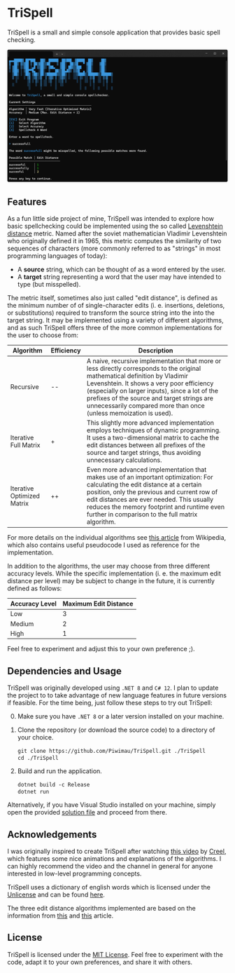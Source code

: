 # TriSpell

TriSpell is a small and simple console application that provides basic spell checking.

![Overview](Resources/Overview.png)

## Features

As a fun little side project of mine, TriSpell was intended to explore how basic spellchecking could
be implemented using the so called
[Levenshtein distance](https://en.wikipedia.org/wiki/Levenshtein_distance) metric. Named after the
soviet mathematician Vladimir Levenshtein who originally defined it in 1965, this metric computes
the similarity of two sequences of characters (more commonly referred to as
"strings" in most programming languages of today):

- A **source** string, which can be thought of as a word entered by the user.
- A **target** string representing a word that the user may have intended to type (but misspelled).

The metric itself, sometimes also just called "edit distance", is defined as the minimum number of
of single-character edits (i. e. insertions, deletions, or substitutions) required to transform the
source string into the into the target string. It may be implemented using a variety of different
algorithms, and as such TriSpell offers three of the more common implementations for the user to
choose from:

| Algorithm                  | Efficiency | Description                                                                                                                                                                                                                                                                                                                                  |
|----------------------------|------------|----------------------------------------------------------------------------------------------------------------------------------------------------------------------------------------------------------------------------------------------------------------------------------------------------------------------------------------------| 
| Recursive                  | --         | A naive, recursive implementation that more or less directly corresponds to the original mathematical definition by Vladimir Levenshtein. It shows a very poor efficiency (especially on larger inputs), since a lot of the prefixes of the source and target strings are unnecessarily compared more than once (unless memoization is used).|
| Iterative Full Matrix      | +          | This slightly more advanced implementation employs techniques of dynamic programming. It uses a two-dimensional matrix to cache the edit distances between all prefixes of the source and target strings, thus avoiding unnecessary calculations.                                                                                            |
| Iterative Optimized Matrix | ++         | Even more advanced implementation that makes use of an important optimization: For calculating the edit distance at a certain position, only the previous and current row of edit distances are ever needed. This usually reduces the memory footprint and runtime even further in comparison to the full matrix algorithm.                  |

For more details on the individual algorithms see
[this article](https://en.wikipedia.org/wiki/Levenshtein_distance) from Wikipedia, which also
contains useful pseudocode I used as reference for the implementation.

In addition to the algorithms, the user may choose from three different accuracy levels. While the
specific implementation (i. e. the maximum edit distance per level) may be subject to change in the
future, it is currently defined as follows:

| Accuracy Level | Maximum Edit Distance |
|----------------|-----------------------|
|  Low           | 3                     |
|  Medium        | 2                     |
|  High          | 1                     |

Feel free to experiment and adjust this to your own preference ;).

## Dependencies and Usage

TriSpell was originally developed using `.NET 8` and `C# 12`. I plan to update the project to
to take advantage of new language features in future versions if feasible. For the time being,
just follow these steps to try out TriSpell:

0. Make sure you have `.NET 8` or a later version installed on your machine.

1. Clone the repository (or download the source code) to a directory of your choice.
   ```shell
   git clone https://github.com/Piwimau/TriSpell.git ./TriSpell
   cd ./TriSpell
   ```

2. Build and run the application.
   ```shell
   dotnet build -c Release
   dotnet run
   ```

Alternatively, if you have Visual Studio installed on your machine, simply open the provided
[solution file](TriSpell.sln) and proceed from there.

## Acknowledgements

I was originally inspired to create TriSpell after watching
[this video](https://www.youtube.com/watch?v=Cu7Tl7FGigQ) by
[Creel](https://www.youtube.com/@WhatsACreel), which features some nice animations and
explanations of the algorithms. I can highly recommend the video and the channel in general for
anyone interested in low-level programming concepts.

TriSpell uses a dictionary of english words which is licensed under the
[Unlicense](https://unlicense.org/) and can be found
[here](https://github.com/dwyl/english-words).

The three edit distance algorithms implemented are based on the information from
[this](https://en.wikipedia.org/wiki/Levenshtein_distance) and
[this](https://en.wikipedia.org/wiki/Wagner%E2%80%93Fischer_algorithm) article.

## License

TriSpell is licensed under the [MIT License](LICENSE). Feel free to experiment with the code,
adapt it to your own preferences, and share it with others.